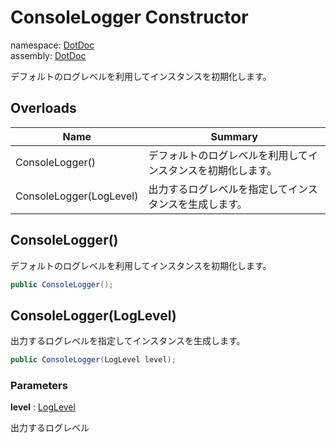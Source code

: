 ﻿# ConsoleLogger Constructor

namespace: [DotDoc](../../DotDoc.md)<br />
assembly: [DotDoc](../../../DotDoc.md)

デフォルトのログレベルを利用してインスタンスを初期化します。

## Overloads

| Name | Summary |
|------|---------|
| ConsoleLogger\(\) | デフォルトのログレベルを利用してインスタンスを初期化します。 |
| ConsoleLogger\(LogLevel\) | 出力するログレベルを指定してインスタンスを生成します。 |

## ConsoleLogger\(\)

デフォルトのログレベルを利用してインスタンスを初期化します。

```csharp
public ConsoleLogger();
```

## ConsoleLogger\(LogLevel\)

出力するログレベルを指定してインスタンスを生成します。

```csharp
public ConsoleLogger(LogLevel level);
```

### Parameters

__level__ : [LogLevel](../../../DotDoc/DotDoc.Core/LogLevel.md)

出力するログレベル

